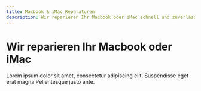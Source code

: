 ```yaml
---
title: Macbook & iMac Reparaturen
description: Wir reparieren Ihr Macbook oder iMac schnell und zuverlässig. Wählen Sie Ihr Modell aus, um mehr über die möglichen Reparaturen und Preise zu erfahren.
---
```


# Wir reparieren Ihr Macbook oder iMac

Lorem ipsum dolor sit amet, consectetur adipiscing elit. Suspendisse eget erat magna Pellentesque justo ante.